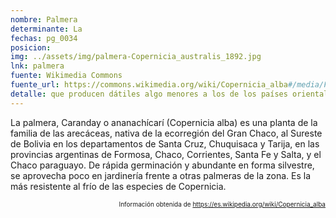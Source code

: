 ```yaml
---
nombre: Palmera
determinante: La
fechas: pg_0034
posicion: 
img: ../assets/img/palmera-Copernicia_australis_1892.jpg
lnk: palmera
fuente: Wikimedia Commons
fuente_url: https://commons.wikimedia.org/wiki/Copernicia_alba#/media/File:Copernicia_australis_1892.jpg
detalle: que producen dátiles algo menores a los de los países orientales
---
```


<p>La palmera, Caranday o ananachícarí (Copernicia alba) es una planta de la familia de las arecáceas, nativa de la ecorregión del Gran Chaco, al Sureste de Bolivia en los departamentos de Santa Cruz, Chuquisaca y Tarija, en las provincias argentinas de Formosa, Chaco, Corrientes, Santa Fe y Salta, y el Chaco paraguayo. De rápida germinación y abundante en forma silvestre, se aprovecha poco en jardinería frente a otras palmeras de la zona. Es la más resistente al frío de las especies de Copernicia.</p>
<p style="font-size: 10px; text-align:right;">Información obtenida de <a href="https://es.wikipedia.org/wiki/Copernicia_alba" target="_blank">https://es.wikipedia.org/wiki/Copernicia_alba</a></p>

